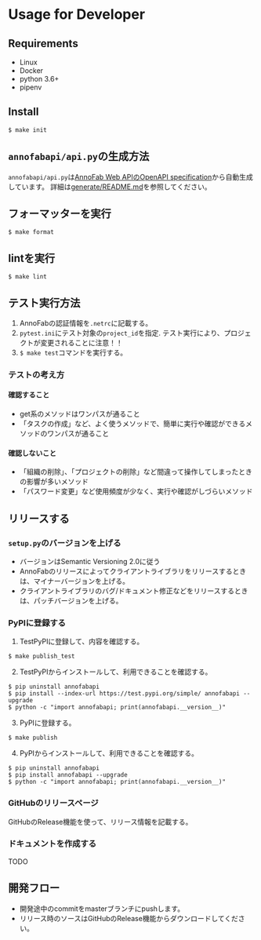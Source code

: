 # Usage for Developer

## Requirements
* Linux
* Docker
* python 3.6+
* pipenv

## Install

```bash
$ make init
```


## `annofabapi/api.py`の生成方法
`annofabapi/api.py`は[AnnoFab Web APIのOpenAPI specification](https://annofab.com/docs/api/swagger.yaml)から自動生成しています。
詳細は[generate/README.md](generate/README.md)を参照してください。


## フォーマッターを実行

```
$ make format
```

## lintを実行

```
$ make lint
```

## テスト実行方法
1. AnnoFabの認証情報を`.netrc`に記載する。
2. `pytest.ini`にテスト対象の`project_id`を指定. テスト実行により、プロジェクトが変更されることに注意！！
3. `$ make test`コマンドを実行する。

### テストの考え方
#### 確認すること
* get系のメソッドはワンパスが通ること
* 「タスクの作成」など、よく使うメソッドで、簡単に実行や確認ができるメソッドのワンパスが通ること

#### 確認しないこと
* 「組織の削除」、「プロジェクトの削除」など間違って操作してしまったときの影響が多いメソッド
* 「パスワード変更」など使用頻度が少なく、実行や確認がしづらいメソッド



## リリースする

### `setup.py`のバージョンを上げる
* バージョンはSemantic Versioning 2.0に従う
* AnnoFabのリリースによってクライアントライブラリをリリースするときは、マイナーバージョンを上げる。
* クライアントライブラリのバグ/ドキュメント修正などをリリースするときは、パッチバージョンを上げる。


### PyPIに登録する
1. TestPyPIに登録して、内容を確認する。

```
$ make publish_test
```

2. TestPyPIからインストールして、利用できることを確認する。

```
$ pip uninstall annofabapi
$ pip install --index-url https://test.pypi.org/simple/ annofabapi --upgrade
$ python -c "import annofabapi; print(annofabapi.__version__)"
```

3. PyPIに登録する。

```
$ make publish
```

4. PyPIからインストールして、利用できることを確認する。

```
$ pip uninstall annofabapi
$ pip install annofabapi --upgrade
$ python -c "import annofabapi; print(annofabapi.__version__)"
```



### GitHubのリリースページ
GitHubのRelease機能を使って、リリース情報を記載する。


### ドキュメントを作成する
TODO


## 開発フロー
* 開発途中のcommitをmasterブランチにpushします。
* リリース時のソースはGitHubのRelease機能からダウンロードしてください。
